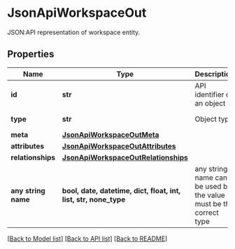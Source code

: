 # JsonApiWorkspaceOut

JSON:API representation of workspace entity.

## Properties
Name | Type | Description | Notes
------------ | ------------- | ------------- | -------------
**id** | **str** | API identifier of an object | 
**type** | **str** | Object type | defaults to "workspace"
**meta** | [**JsonApiWorkspaceOutMeta**](JsonApiWorkspaceOutMeta.md) |  | [optional] 
**attributes** | [**JsonApiWorkspaceOutAttributes**](JsonApiWorkspaceOutAttributes.md) |  | [optional] 
**relationships** | [**JsonApiWorkspaceOutRelationships**](JsonApiWorkspaceOutRelationships.md) |  | [optional] 
**any string name** | **bool, date, datetime, dict, float, int, list, str, none_type** | any string name can be used but the value must be the correct type | [optional]

[[Back to Model list]](../README.md#documentation-for-models) [[Back to API list]](../README.md#documentation-for-api-endpoints) [[Back to README]](../README.md)


